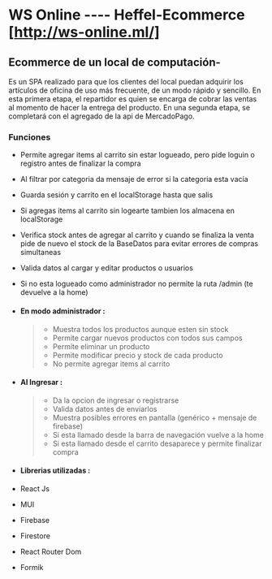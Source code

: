 # WS Online ---- Heffel-Ecommerce  [http://ws-online.ml/]

## Ecommerce de un local de computación-

Es un SPA realizado para que los clientes del local puedan adquirir los artículos de oficina de uso más frecuente, de un modo rápido y sencillo. En esta primera etapa, el repartidor es quien se encarga de cobrar las ventas al momento de hacer la entrega del producto. En una segunda etapa, se completará con el agregado de la api de MercadoPago.

### Funciones

- Permite agregar items al carrito sin estar logueado, pero pide loguin o registro antes de finalizar la compra
- Al filtrar por categoria da mensaje de error si la categoria esta vacía
- Guarda sesión y carrito en el localStorage hasta que salis
- Si agregas items al carrito sin logearte tambien los almacena en localStorage
- Verifica stock antes de agregar al carrito y cuando se finaliza la venta pide de nuevo el stock de la BaseDatos para evitar errores de compras simultaneas
- Valida datos al cargar y editar productos o usuarios
- Si no esta logueado como administrador no permite la ruta /admin (te devuelve a la home)
- #### En modo administrador :

  > * Muestra todos los productos aunque esten sin stock
  > * Permite cargar nuevos productos con todos sus campos
  > * Permite eliminar un producto
  > * Permite modificar precio y stock de cada producto
  > * No permite agregar items al carrito
  >
- #### Al Ingresar :

  > * Da la opcion de ingresar o registrarse
  > * Valida datos antes de enviarlos
  > * Muestra posibles errores en pantalla (genérico + mensaje de firebase)
  > * Si esta llamado desde la barra de navegación vuelve a la home
  > * Si esta llamado desde el carrito  desaparece y permite finalizar compra
  >
- #### Librerias utilizadas :
- React Js
- MUI
- Firebase
- Firestore
- React Router Dom
- Formik
